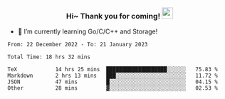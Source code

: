 <h3 align="center">
    Hi~ Thank you for coming!
    <img src="https://media.giphy.com/media/hvRJCLFzcasrR4ia7z/giphy.gif" width="25px">
</h3>

<!--
**pineapple-man/pineapple-man** is a ✨ _special_ ✨ repository because its `README.md` (this file) appears on your GitHub profile.

Here are some ideas to get you started:
- 🔭 I’m currently working on ...
- 🤔 I’m looking for help with ...
- 💬 Ask me about ...
- 📫 How to reach me: ...
- 😄 Pronouns: ...
- ⚡ Fun fact: 
- 👯 I’m looking to collaborate on kubernetes
-->
- 🌱 I’m currently learning Go/C/C++ and Storage!

<!--START_SECTION:waka-->

```text
From: 22 December 2022 - To: 21 January 2023

Total Time: 18 hrs 32 mins

TeX            14 hrs 25 mins  ███████████████████░░░░░░   75.83 %
Markdown       2 hrs 13 mins   ███░░░░░░░░░░░░░░░░░░░░░░   11.72 %
JSON           47 mins         █░░░░░░░░░░░░░░░░░░░░░░░░   04.15 %
Other          28 mins         ▓░░░░░░░░░░░░░░░░░░░░░░░░   02.53 %
```

<!--END_SECTION:waka-->
